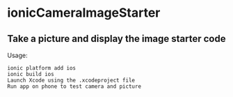 # ionicCameraImageStarter
Take a picture and display the image starter code
----
Usage:

```
ionic platform add ios
ionic build ios
Launch Xcode using the .xcodeproject file
Run app on phone to test camera and picture
```
